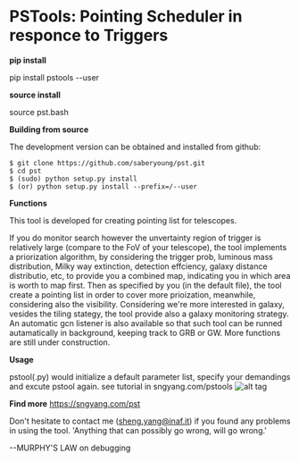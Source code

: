 # PSTools: Pointing Scheduler in responce to Triggers

**pip install**

pip install pstools --user

**source install**

source pst.bash

**Building from source**

The development version can be obtained and installed from github:

    $ git clone https://github.com/saberyoung/pst.git
    $ cd pst
    $ (sudo) python setup.py install 
    $ (or) python setup.py install --prefix=/--user

**Functions**

This tool is developed for creating pointing list for telescopes.

If you do monitor search however the unvertainty region of trigger is relatively large (compare to the FoV of your telescope), the tool implements a priorization algorithm, by considering the trigger prob, luminous mass distribution, Milky way extinction, detection effciency, galaxy distance distributio, etc, to provide you a combined map, indicating you in which area is worth to map first.
Then as specified by you (in the default file), the tool create a pointing list in order to cover more prioization, meanwhile, considering also the visibility. Considering we're more interested in galaxy, vesides the tiling stategy, the tool provide also a galaxy monitoring strategy.
An automatic gcn listener is also available so that such tool can be runned autamatically in background, keeping track to GRB or GW. More functions are still under construction.

**Usage**

pstool(.py) would initialize a default parameter list, specify your demandings and excute pstool again.
see tutorial in sngyang.com/pstools
![alt tag](GW.gif)

**Find more**
https://sngyang.com/pst

Don't hesitate to contact me (sheng.yang@inaf.it) if you found any problems in using the tool. 'Anything that can possibly go wrong, will go wrong.'

--MURPHY'S LAW on debugging
